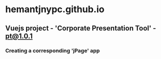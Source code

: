 # hemantjnypc.github.io
## Vuejs project - 'Corporate Presentation Tool' - pt@1.0.1
###   Creating a corresponding 'jPage' app
